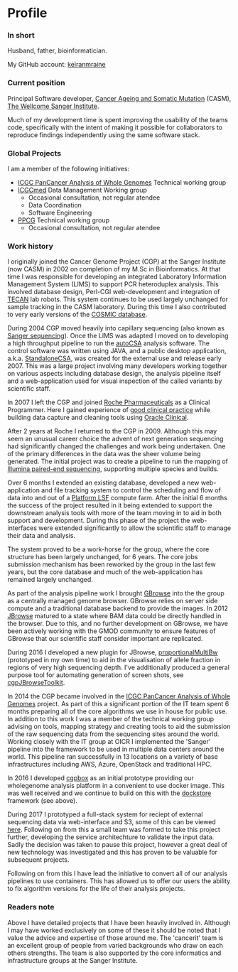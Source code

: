 # Profile

### In short

Husband, father, bioinformatician.

My GitHub account: [keiranmraine](https://github.com/keiranmraine)

### Current position
Principal Software developer, [Cancer Ageing and Somatic Mutation](http://www.sanger.ac.uk/science/programmes/cancer-genetics-and-genomics) (CASM), [The Wellcome Sanger Institute](http://www.sanger.ac.uk/).

Much of my development time is spent improving the usability of the teams
code, specifically with the intent of making it possible for collaborators to reproduce
findings independently using the same software stack.

### Global Projects

I am a member of the following initiatives:

* [ICGC PanCancer Analysis of Whole Genomes](https://dcc.icgc.org/pcawg) Technical working group
* [ICGCmed](https://icgcmed.org/) Data Management Working group
  * Occasional consultation, not regular atendee
  * Data Coordination
  * Software Engineering
* [PPCG](https://panprostate.org/) Technical working group
  * Occasional consultation, not regular atendee

### Work history

I originally joined the Cancer Genome Project (CGP) at the Sanger Institute (now CASM) in 2002 on completion of my M.Sc in Bioinformatics.  At that time I was responsible for developing an integrated Laboratory Information Management System (LIMS) to support PCR heteroduplex analysis.  This involved database design, Perl-CGI web-development and integration of [TECAN](http://www.tecan.com/) lab robots.  This system continues to be used
largely unchanged for sample tracking in the CASM laboratory.  During this time I also contributed to very early versions of the [COSMIC database](http://cancer.sanger.ac.uk/cosmic).

During 2004 CGP moved heavily into capillary sequencing (also known as [Sanger sequencing](https://en.wikipedia.org/wiki/Sanger_sequencing)).  Once the LIMS was adapted
I moved on to developing a high throughput pipeline to run the [autoCSA](http://www.ncbi.nlm.nih.gov/pubmed/17485433) analysis software.  The control software was written using JAVA, and a public desktop application, a.k.a. [StandaloneCSA](http://cancerit.github.io/AutoCSA/), was created for the external use and release early 2007.  This was a large project involving many developers working together on various aspects including database design, the analysis pipeline itself and a web-application used for visual inspection of the called variants by scientific staff.

In 2007 I left the CGP and joined [Roche Pharmaceuticals](http://www.roche.com/) as a Clinical Programmer.  Here I gained experience of [good clinical practice](https://en.wikipedia.org/wiki/Good_clinical_practice) while building data capture and cleaning tools using [Oracle Clinical](http://www.oracle.com/us/products/applications/health-sciences/e-clinical/clinical/index.html).

After 2 years at Roche I returned to the CGP in 2009.  Although this may seem an unusual career choice the advent of next generation sequencing had significantly changed the challenges and work being undertaken.  One of the primary differences in the data was the sheer volume being generated.  The initial project was to create a pipeline to run the mapping of [Illumina paired-end sequencing](https://www.illumina.com/technology/next-generation-sequencing/paired-end-sequencing_assay.html), supporting multiple species and builds.

Over 6 months I extended an existing database, developed a new web-application and file tracking system to control the scheduling and flow of data into and out of a [Platform LSF](https://en.wikipedia.org/wiki/Platform_LSF) compute farm.  After the initial 6 months the success of the project resulted in it being extended to support the downstream analysis tools with more of the team moving in to aid in both support and development.  During this phase of the project the web-interfaces were extended significantly to allow the scientific staff to manage their data and analysis.

The system proved to be a work-horse for the group, where the core structure has been largely unchanged, for 6 years.  The core jobs submission mechanism has been reworked by the group in the last few years, but the core database and much of the web-application has remained largely unchanged.

As part of the analysis pipeline work I brought [GBrowse](http://gmod.org/wiki/GBrowse) into the the group as a centrally managed genome browser.  GBrowse relies on server side compute and a traditional database backend to provide the images. In 2012 [JBrowse](http://jbrowse.org/) matured to a state where BAM data could be directly handled in the browser.  Due to this, and no further development on GBrowse, we have been actively working with the GMOD community to ensure features of GBrowse that our scientific staff consider important are replicated.

During 2016 I developed a new plugin for JBrowse, [proportionalMultiBw](https://github.com/cancerit/proportionalmultibw/blob/master/README.md) (prototyped in my own time) to aid in the visualisation of allele fraction in regions of very high sequencing depth.  I've additionally produced a general purpose tool for automating generation of screen shots, see [cgpJBrowseToolkit](https://github.com/cancerit/cgpJBrowseToolkit/blob/master/README.md).

In 2014 the CGP became involved in the [ICGC PanCancer Analysis of Whole Genomes](https://dcc.icgc.org/pcawg) project.  As part of this a significant portion of the IT team spent 6 months preparing all of the core algorithms we use in house for public use.  In addition to this work I was a member of the technical working group advising on tools, mapping strategy and creating tools to aid the submission of the raw sequencing data from the sequencing sites around the world.  Working closely with the IT group at OICR I implemented the 'Sanger' pipeline into the framework to be used in multiple data centers around the world.  This pipeline ran successfully in 13 locations on a variety of base infrastructures including AWS, Azure, OpenStack and traditional HPC.

In 2016 I developed [cgpbox](https://github.com/cancerit/cgpbox) as an initial prototype providing our wholegenome analysis platform in a convenient to use docker image.  This was well received and we continue to build on this with the [dockstore](https://dockstore.org) framework (see above).

During 2017 I prototyped a full-stack system for reciept of external sequencing data via web-interface and S3, some of this can be viewed [here](https://youtu.be/I2Burmz7nPA).  Following on from this a small team was formed to take this project further, developing the service architechture to validate the input data.  Sadly the decision was taken to pause this project, however a great deal of new technology was investigated and this has proven to be valuable for subsequent projects.

Following on from this I have lead the initiative to convert all of our analysis pipelines to use containers.  This has allowed us to offer our users the ability to fix algorithm versions for the life of their analysis projects.

### Readers note

Above I have detailed projects that I have been heavily involved in.  Although I may have worked exclusively on some of these it should be noted that I value the advice and expertise of those around me.  The 'cancerit' team is an excellent group of people from varied backgrounds who draw on each others strengths.  The team is also supported by the core informatics and infrastructure groups at the Sanger Institute.
